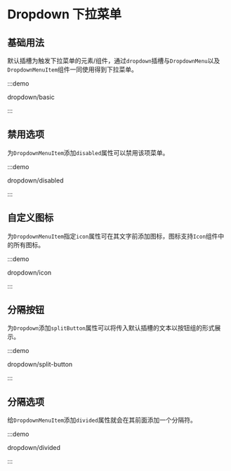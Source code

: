 # Dropdown 下拉菜单

## 基础用法

默认插槽为触发下拉菜单的元素/组件，通过`dropdown`插槽与`DropdownMenu`以及`DropdownMenuItem`组件一同使用得到下拉菜单。

:::demo

dropdown/basic

:::

## 禁用选项

为`DropdownMenuItem`添加`disabled`属性可以禁用该项菜单。

:::demo

dropdown/disabled

:::

## 自定义图标

为`DropdownMenuItem`指定`icon`属性可在其文字前添加图标，图标支持`Icon`组件中的所有图标。

:::demo

dropdown/icon

:::

## 分隔按钮

为`Dropdown`添加`splitButton`属性可以将传入默认插槽的文本以按钮组的形式展示。

:::demo

dropdown/split-button

:::

## 分隔选项

给`DropdownMenuItem`添加`divided`属性就会在其前面添加一个分隔符。

:::demo

dropdown/divided

:::
